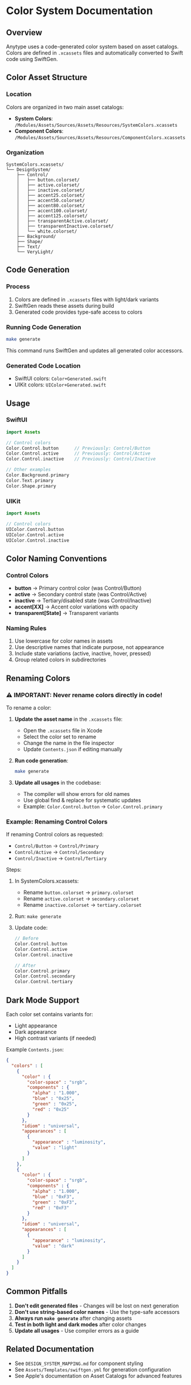 # Color System Documentation

## Overview

Anytype uses a code-generated color system based on asset catalogs. Colors are defined in `.xcassets` files and automatically converted to Swift code using SwiftGen.

## Color Asset Structure

### Location
Colors are organized in two main asset catalogs:
- **System Colors**: `/Modules/Assets/Sources/Assets/Resources/SystemColors.xcassets`
- **Component Colors**: `/Modules/Assets/Sources/Assets/Resources/ComponentColors.xcassets`

### Organization
```
SystemColors.xcassets/
└── DesignSystem/
    ├── Control/
    │   ├── button.colorset/
    │   ├── active.colorset/
    │   ├── inactive.colorset/
    │   ├── accent25.colorset/
    │   ├── accent50.colorset/
    │   ├── accent80.colorset/
    │   ├── accent100.colorset/
    │   ├── accent125.colorset/
    │   ├── transparentActive.colorset/
    │   ├── transparentInactive.colorset/
    │   └── white.colorset/
    ├── Background/
    ├── Shape/
    ├── Text/
    └── VeryLight/
```

## Code Generation

### Process
1. Colors are defined in `.xcassets` files with light/dark variants
2. SwiftGen reads these assets during build
3. Generated code provides type-safe access to colors

### Running Code Generation
```bash
make generate
```

This command runs SwiftGen and updates all generated color accessors.

### Generated Code Location
- SwiftUI colors: `Color+Generated.swift`
- UIKit colors: `UIColor+Generated.swift`

## Usage

### SwiftUI
```swift
import Assets

// Control colors
Color.Control.button      // Previously: Control/Button
Color.Control.active      // Previously: Control/Active  
Color.Control.inactive    // Previously: Control/Inactive

// Other examples
Color.Background.primary
Color.Text.primary
Color.Shape.primary
```

### UIKit
```swift
import Assets

// Control colors
UIColor.Control.button
UIColor.Control.active
UIColor.Control.inactive
```

## Color Naming Conventions

### Control Colors
- **button** → Primary control color (was Control/Button)
- **active** → Secondary control state (was Control/Active)
- **inactive** → Tertiary/disabled state (was Control/Inactive)
- **accent[XX]** → Accent color variations with opacity
- **transparent[State]** → Transparent variants

### Naming Rules
1. Use lowercase for color names in assets
2. Use descriptive names that indicate purpose, not appearance
3. Include state variations (active, inactive, hover, pressed)
4. Group related colors in subdirectories

## Renaming Colors

### ⚠️ IMPORTANT: Never rename colors directly in code!

To rename a color:

1. **Update the asset name** in the `.xcassets` file:
   - Open the `.xcassets` file in Xcode
   - Select the color set to rename
   - Change the name in the file inspector
   - Update `Contents.json` if editing manually

2. **Run code generation**:
   ```bash
   make generate
   ```

3. **Update all usages** in the codebase:
   - The compiler will show errors for old names
   - Use global find & replace for systematic updates
   - Example: `Color.Control.button` → `Color.Control.primary`

### Example: Renaming Control Colors

If renaming Control colors as requested:
- `Control/Button` → `Control/Primary`
- `Control/Active` → `Control/Secondary`
- `Control/Inactive` → `Control/Tertiary`

Steps:
1. In SystemColors.xcassets:
   - Rename `button.colorset` → `primary.colorset`
   - Rename `active.colorset` → `secondary.colorset`
   - Rename `inactive.colorset` → `tertiary.colorset`

2. Run: `make generate`

3. Update code:
   ```swift
   // Before
   Color.Control.button
   Color.Control.active
   Color.Control.inactive
   
   // After
   Color.Control.primary
   Color.Control.secondary
   Color.Control.tertiary
   ```

## Dark Mode Support

Each color set contains variants for:
- Light appearance
- Dark appearance
- High contrast variants (if needed)

Example `Contents.json`:
```json
{
  "colors" : [
    {
      "color" : {
        "color-space" : "srgb",
        "components" : {
          "alpha" : "1.000",
          "blue" : "0x25",
          "green" : "0x25",
          "red" : "0x25"
        }
      },
      "idiom" : "universal",
      "appearances" : [
        {
          "appearance" : "luminosity",
          "value" : "light"
        }
      ]
    },
    {
      "color" : {
        "color-space" : "srgb",
        "components" : {
          "alpha" : "1.000",
          "blue" : "0xF3",
          "green" : "0xF3",
          "red" : "0xF3"
        }
      },
      "idiom" : "universal",
      "appearances" : [
        {
          "appearance" : "luminosity",
          "value" : "dark"
        }
      ]
    }
  ]
}
```

## Common Pitfalls

1. **Don't edit generated files** - Changes will be lost on next generation
2. **Don't use string-based color names** - Use the type-safe accessors
3. **Always run `make generate`** after changing assets
4. **Test in both light and dark modes** after color changes
5. **Update all usages** - Use compiler errors as a guide

## Related Documentation

- See `DESIGN_SYSTEM_MAPPING.md` for component styling
- See `Assets/Templates/swiftgen.yml` for generation configuration
- See Apple's documentation on Asset Catalogs for advanced features